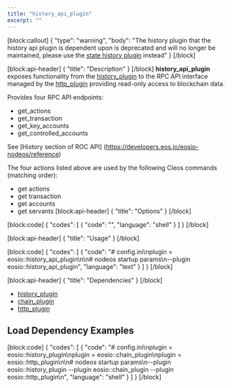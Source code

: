 ```yaml
---
title: "history_api_plugin"
excerpt: ""
---
```

[block:callout]
{
  "type": "warning",
  "body": "The history plugin that the history api plugin is dependent upon is deprecated and will no longer be maintained, please use the [state history plugin](doc:state_history_plugin) instead"
}
[/block]

[block:api-header]
{
  "title": "Description"
}
[/block]
**history_api_plugin** exposes functionality from the [history_plugin](doc:history_plugin) to the RPC API interface managed by the [http_plugin](doc:http_plugin) providing read-only access to blockchain data.

Provides four RPC API endpoints:
 - get_actions
 - get_transaction
 - get_key_accounts
 - get_controlled_accounts

  See [History section of ROC API] (https://developers.eos.io/eosio-nodeos/reference) 

The four actions listed above are used by the following Cleos commands (matching order):
 - get actions
 - get transaction
 - get accounts
 - get servants
[block:api-header]
{
  "title": "Options"
}
[/block]

[block:code]
{
  "codes": [
    {
      "code": "",
      "language": "shell"
    }
  ]
}
[/block]

[block:api-header]
{
  "title": "Usage"
}
[/block]

[block:code]
{
  "codes": [
    {
      "code": "# config.ini\nplugin = eosio::history_api_plugin\n\n# nodeos startup params\n--plugin eosio::history_api_plugin",
      "language": "text"
    }
  ]
}
[/block]

[block:api-header]
{
  "title": "Dependencies"
}
[/block]
- [history_plugin](doc:history_plugin) 
- [chain_plugin](doc:chain_plugin) 
- [http_plugin](doc:http_plugin) 

## Load Dependency Examples
[block:code]
{
  "codes": [
    {
      "code": "# config.ini\nplugin = eosio::history_plugin\nplugin = eosio::chain_plugin\nplugin = eosio::http_plugin\n\n# nodeos startup params\n--plugin eosio::history_plugin --plugin eosio::chain_plugin --plugin eosio::http_plugin\n",
      "language": "shell"
    }
  ]
}
[/block]